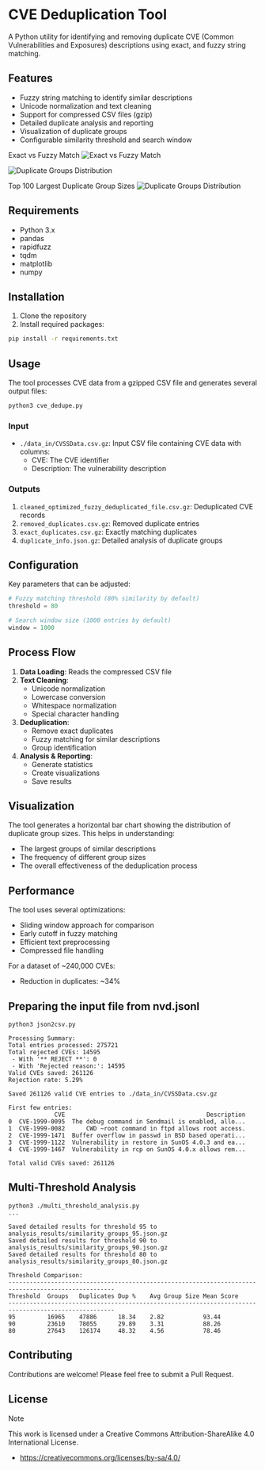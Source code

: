 # CVE Deduplication Tool

A Python utility for identifying and removing duplicate CVE (Common Vulnerabilities and Exposures) descriptions using exact, and fuzzy string matching.


## Features

- Fuzzy string matching to identify similar descriptions
- Unicode normalization and text cleaning
- Support for compressed CSV files (gzip)
- Detailed duplicate analysis and reporting
- Visualization of duplicate groups
- Configurable similarity threshold and search window


Exact vs Fuzzy Match
![Exact vs Fuzzy Match](./images/duplicate_comparison.png)


![Duplicate Groups Distribution](./images/duplicate_analysis.png)

Top 100 Largest Duplicate Group Sizes
![Duplicate Groups Distribution](./images/duplicate_groups_distribution.png)


## Requirements

- Python 3.x
- pandas
- rapidfuzz
- tqdm
- matplotlib
- numpy

## Installation

1. Clone the repository
2. Install required packages:
```bash
pip install -r requirements.txt
```

## Usage

The tool processes CVE data from a gzipped CSV file and generates several output files:

```bash
python3 cve_dedupe.py
```

### Input

- `./data_in/CVSSData.csv.gz`: Input CSV file containing CVE data with columns:
  - CVE: The CVE identifier
  - Description: The vulnerability description

### Outputs

1. `cleaned_optimized_fuzzy_deduplicated_file.csv.gz`: Deduplicated CVE records
2. `removed_duplicates.csv.gz`: Removed duplicate entries
3. `exact_duplicates.csv.gz`: Exactly matching duplicates
4. `duplicate_info.json.gz`: Detailed analysis of duplicate groups

## Configuration

Key parameters that can be adjusted:

```python
# Fuzzy matching threshold (80% similarity by default)
threshold = 80

# Search window size (1000 entries by default)
window = 1000
```

## Process Flow

1. **Data Loading**: Reads the compressed CSV file
2. **Text Cleaning**:
   - Unicode normalization
   - Lowercase conversion
   - Whitespace normalization
   - Special character handling
3. **Deduplication**:
   - Remove exact duplicates
   - Fuzzy matching for similar descriptions
   - Group identification
4. **Analysis & Reporting**:
   - Generate statistics
   - Create visualizations
   - Save results

## Visualization

The tool generates a horizontal bar chart showing the distribution of duplicate group sizes. This helps in understanding:
- The largest groups of similar descriptions
- The frequency of different group sizes
- The overall effectiveness of the deduplication process

## Performance

The tool uses several optimizations:
- Sliding window approach for comparison
- Early cutoff in fuzzy matching
- Efficient text preprocessing
- Compressed file handling

For a dataset of ~240,000 CVEs:
- Reduction in duplicates: ~34%

## Preparing the input file from nvd.jsonl

````
python3 json2csv.py

Processing Summary:
Total entries processed: 275721
Total rejected CVEs: 14595
 - With '** REJECT **': 0
 - With 'Rejected reason:': 14595
Valid CVEs saved: 261126
Rejection rate: 5.29%

Saved 261126 valid CVE entries to ./data_in/CVSSData.csv.gz

First few entries:
             CVE                                        Description
0  CVE-1999-0095  The debug command in Sendmail is enabled, allo...
1  CVE-1999-0082      CWD ~root command in ftpd allows root access.
2  CVE-1999-1471  Buffer overflow in passwd in BSD based operati...
3  CVE-1999-1122  Vulnerability in restore in SunOS 4.0.3 and ea...
4  CVE-1999-1467  Vulnerability in rcp on SunOS 4.0.x allows rem...

Total valid CVEs saved: 261126
````



## Multi-Threshold Analysis
````
python3 ./multi_threshold_analysis.py 
...

Saved detailed results for threshold 95 to analysis_results/similarity_groups_95.json.gz
Saved detailed results for threshold 90 to analysis_results/similarity_groups_90.json.gz
Saved detailed results for threshold 80 to analysis_results/similarity_groups_80.json.gz

Threshold Comparison:
----------------------------------------------------------------------------------------------------
Threshold  Groups   Duplicates Dup %    Avg Group Size Mean Score
----------------------------------------------------------------------------------------------------
95         16965    47886      18.34    2.82           93.44     
90         23610    78055      29.89    3.31           88.26     
80         27643    126174     48.32    4.56           78.46   
````


## Contributing

Contributions are welcome! Please feel free to submit a Pull Request.

## License

> [!NOTE]  
>This work is licensed under a Creative Commons Attribution-ShareAlike 4.0 International License.
> - https://creativecommons.org/licenses/by-sa/4.0/

